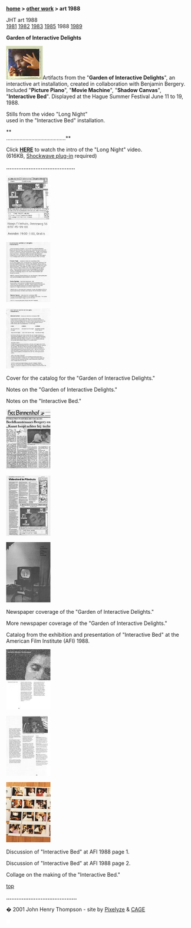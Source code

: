 **[home](index.md) > [other work](otherwork.md) > art 1988**

JHT art 1988  
[1981](art1981.md) [1982](art1982.md) [1983](art1983.md) [1985](art1985.md) 1988 [1989](art1989.md)

**Garden of Interactive Delights**

![](images/art88t2.jpg)Artifacts from the "**Garden of Interactive Delights**", an interactive art installation, created in collaboration with Benjamin Bergery. Included "**Picture Piano**", "**Movie Machine**", "**Shadow Canvas**", "**Interactive Bed**". Displayed at the Hague Summer Festival June 11 to 19, 1988.

Stills from the video "Long Night"  
used in the "Interactive Bed" installation.

**  
........................................**

Click [**HERE**](<javascript:openwin('long_night_intro.html',320,270)>) to watch the intro of the "Long Night" video.  
(616KB, [Shockwave plug-in](http://sdc.shockwave.com/shockwave/download/frameset.fhtml?) required)

**........................................**

[![](images/garden_cover_mini.jpg)](<javascript:openpage('images/garden_cover.jpg',353,480)>)

[![](images/garden_notes_mini.jpg)](<javascript:openwin('images/garden_notes.jpg',617,460)>)

[![](images/interactive_bed_notes_mini.jpg)](<javascript:openwin('images/interactive_bed_notes.jpg',617,460)>)

Cover for the catalog for the "Garden of Interactive Delights."

Notes on the "Garden of Interactive Delights."

Notes on the "Interactive Bed."

[![](images/jt_bb_on_ibed_mini.jpg)](<javascript:openpage('images/jt_bb_on_ibed.jpg',509,480)>)

[![](images/videobed_at_the_film_mini.jpg)](<javascript:openpage('images/videobed_at_the_film.jpg',353,480)>)

[![](images/afi_1989_mini.jpg)](<javascript:openpage('images/afi_1989.jpg',353,480)>)

Newspaper coverage of the "Garden of Interactive Delights."

More newspaper coverage of the "Garden of Interactive Delights."

Catalog from the exhibition and presentation of "Interactive Bed" at the American Film Institute (AFI) 1988.

[![](images/afi_page_1_mini.jpg)](<javascript:openwin('images/afi_page_1big.jpg',630,460)>)

[![](images/afi_page_2_mini.jpg)](<javascript:openwin('images/afi_page_2big.jpg',630,460)>)

[![](images/making_ibed_la_mini.jpg)](<javascript:openpage('images/making_ibed_la.jpg',609,415)>)

Discussion of "Interactive Bed" at AFI 1988 page 1.

Discussion of "Interactive Bed" at AFI 1988 page 2.

Collage on the making of the "Interactive Bed."

[top](#topofpage)

**.........................................**

� 2001 John Henry Thompson - site by [Pixelyze](http://www.pixelyze.com/) & [CAGE](http://www.cage.nl/)

![](images/spacer.gif)
